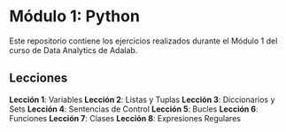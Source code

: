 # Módulo 1: Python

Este repositorio contiene los ejercicios realizados durante el Módulo 1 del curso de Data Analytics de Adalab.

## Lecciones

**Lección 1**: Variables
**Lección 2**: Listas y Tuplas
**Lección 3**: Diccionarios y Sets
**Lección 4**: Sentencias de Control
**Lección 5**: Bucles
**Lección 6**: Funciones
**Lección 7**: Clases
**Lección 8**: Expresiones Regulares